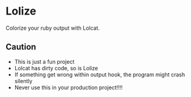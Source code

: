 # Lolize

Colorize your ruby output with Lolcat.

## Caution

* This is just a fun project
* Lolcat has dirty code, so is Lolize
* If something get wrong within output hook, the program might crash silently
* Never use this in your production project!!!!


